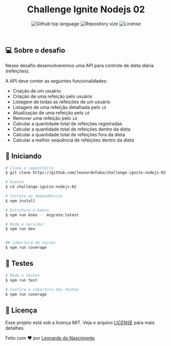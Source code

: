 <h1 align="center">Challenge Ignite Nodejs 02</h1>

<p align="center">
  <img alt="Github top language" src="https://img.shields.io/github/languages/top/leonardofuba/challenge-ignite-nodejs-02?color=56BEB8">
  <img alt="Repository size" src="https://img.shields.io/github/repo-size/leonardofuba/challenge-ignite-nodejs-02?color=56BEB8">
  <img alt="License" src="https://img.shields.io/github/license/leonardofuba/challenge-ignite-nodejs-02?color=56BEB8">
</p>
<br>

## 💻 Sobre o desafio ##

Nesse desafio desenvolveremos uma API para controle de dieta diária (refeições).

A API deve conter as seguintes funcionalidades:

- Criação de um usuário
- Criação de uma refeição pelo usuário
- Listagem de todas as refeições de um usuário
- Listagem de uma refeição detalhada pelo `id`
- Atualização de uma refeição pelo `id`
- Remover uma refeição pelo `id`
- Calcular a quantidade total de refeições registradas
- Calcular a quantidade total de refeições dentro da dieta
- Calcular a quantidade total de refeições fora da dieta
- Calcular a melhor sequência de refeições dentro da dieta

## 🚀 Iniciando ##

```bash
# Clone o repositório
$ git clone https://github.com/leonardofuba/challenge-ignite-nodejs-02

# Acesse
$ cd challenge-ignite-nodejs-02

# Instale as dependências
$ npm install

# Estruture o banco
$ npm run knex -- migrate:latest

# Rode o servidor
$ npm run dev


## Cobertura de testes
$ npm run coverage

```

## 🚨 Testes

```bash
# Rode o testes
$ npm run test

# Confira a cobertura dos testes
$ npm run coverage

```

## 📝 Licença

Esse projeto está sob a licença MIT. Veja o arquivo [LICENSE](LICENSE) para mais detalhes.


Feito com :heart: por <a href="https://github.com/leonardofuba" target="_blank">Leonardo do Nascimento</a>
